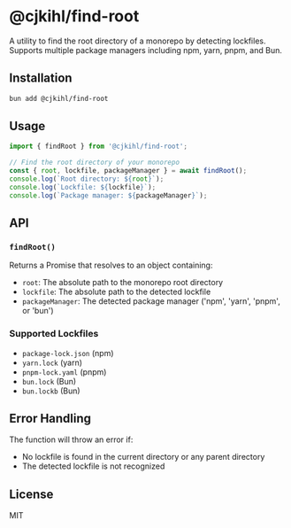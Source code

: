 # @cjkihl/find-root

A utility to find the root directory of a monorepo by detecting lockfiles. Supports multiple package managers including npm, yarn, pnpm, and Bun.

## Installation

```bash
bun add @cjkihl/find-root
```

## Usage

```typescript
import { findRoot } from '@cjkihl/find-root';

// Find the root directory of your monorepo
const { root, lockfile, packageManager } = await findRoot();
console.log(`Root directory: ${root}`);
console.log(`Lockfile: ${lockfile}`);
console.log(`Package manager: ${packageManager}`);
```

## API

### `findRoot()`

Returns a Promise that resolves to an object containing:
- `root`: The absolute path to the monorepo root directory
- `lockfile`: The absolute path to the detected lockfile
- `packageManager`: The detected package manager ('npm', 'yarn', 'pnpm', or 'bun')

### Supported Lockfiles

- `package-lock.json` (npm)
- `yarn.lock` (yarn)
- `pnpm-lock.yaml` (pnpm)
- `bun.lock` (Bun)
- `bun.lockb` (Bun)

## Error Handling

The function will throw an error if:
- No lockfile is found in the current directory or any parent directory
- The detected lockfile is not recognized

## License

MIT 